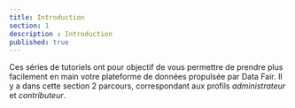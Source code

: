 ```yaml
---
title: Introduction
section: 1
description : Introduction
published: true
---
```


Ces séries de tutoriels ont pour objectif de vous permettre de prendre plus facilement en main votre plateforme de données propulsée par Data&nbsp;Fair. Il y a dans cette section 2 parcours, correspondant aux profils *administrateur* et *contributeur*.